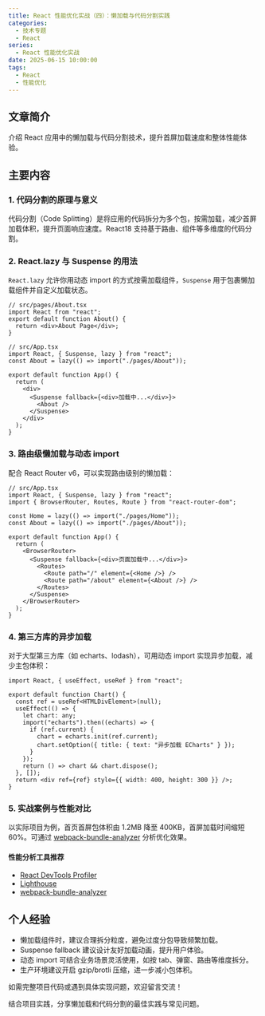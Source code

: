 ```yaml
---
title: React 性能优化实战（四）：懒加载与代码分割实践
categories:
  - 技术专题
  - React
series:
  - React 性能优化实战
date: 2025-06-15 10:00:00
tags:
  - React
  - 性能优化
---
```


## 文章简介

介绍 React 应用中的懒加载与代码分割技术，提升首屏加载速度和整体性能体验。

## 主要内容

### 1. 代码分割的原理与意义

代码分割（Code Splitting）是将应用的代码拆分为多个包，按需加载，减少首屏加载体积，提升页面响应速度。React18 支持基于路由、组件等多维度的代码分割。

### 2. React.lazy 与 Suspense 的用法

`React.lazy` 允许你用动态 import 的方式按需加载组件，`Suspense` 用于包裹懒加载组件并自定义加载状态。

```tsx
// src/pages/About.tsx
import React from "react";
export default function About() {
  return <div>About Page</div>;
}

// src/App.tsx
import React, { Suspense, lazy } from "react";
const About = lazy(() => import("./pages/About"));

export default function App() {
  return (
    <div>
      <Suspense fallback={<div>加载中...</div>}>
        <About />
      </Suspense>
    </div>
  );
}
```

### 3. 路由级懒加载与动态 import

配合 React Router v6，可以实现路由级别的懒加载：

```tsx
// src/App.tsx
import React, { Suspense, lazy } from "react";
import { BrowserRouter, Routes, Route } from "react-router-dom";

const Home = lazy(() => import("./pages/Home"));
const About = lazy(() => import("./pages/About"));

export default function App() {
  return (
    <BrowserRouter>
      <Suspense fallback={<div>页面加载中...</div>}>
        <Routes>
          <Route path="/" element={<Home />} />
          <Route path="/about" element={<About />} />
        </Routes>
      </Suspense>
    </BrowserRouter>
  );
}
```

### 4. 第三方库的异步加载

对于大型第三方库（如 echarts、lodash），可用动态 import 实现异步加载，减少主包体积：

```tsx
import React, { useEffect, useRef } from "react";

export default function Chart() {
  const ref = useRef<HTMLDivElement>(null);
  useEffect(() => {
    let chart: any;
    import("echarts").then((echarts) => {
      if (ref.current) {
        chart = echarts.init(ref.current);
        chart.setOption({ title: { text: "异步加载 ECharts" } });
      }
    });
    return () => chart && chart.dispose();
  }, []);
  return <div ref={ref} style={{ width: 400, height: 300 }} />;
}
```

### 5. 实战案例与性能对比

以实际项目为例，首页首屏包体积由 1.2MB 降至 400KB，首屏加载时间缩短 60%。可通过 [webpack-bundle-analyzer](https://github.com/webpack-contrib/webpack-bundle-analyzer) 分析优化效果。

#### 性能分析工具推荐

- [React DevTools Profiler](https://react.dev/learn/profile-performance-with-the-react-devtools)
- [Lighthouse](https://developers.google.com/web/tools/lighthouse)
- [webpack-bundle-analyzer](https://github.com/webpack-contrib/webpack-bundle-analyzer)

## 个人经验

- 懒加载组件时，建议合理拆分粒度，避免过度分包导致频繁加载。
- Suspense fallback 建议设计友好加载动画，提升用户体验。
- 动态 import 可结合业务场景灵活使用，如按 tab、弹窗、路由等维度拆分。
- 生产环境建议开启 gzip/brotli 压缩，进一步减小包体积。

如需完整项目代码或遇到具体实现问题，欢迎留言交流！

结合项目实践，分享懒加载和代码分割的最佳实践与常见问题。
